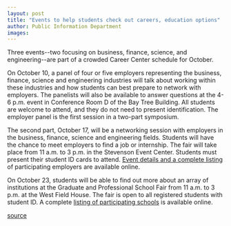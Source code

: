 ```yaml
---
layout: post
title: "Events to help students check out careers, education options"
author: Public Information Department
images:
---
```


Three events--two focusing on business, finance, science, and engineering--are part of a crowded Career Center schedule for October.

On October 10, a panel of four or five employers representing the business, finance, science and engineering industries will talk about working within these industries and how students can best prepare to network with employers. The panelists will also be available to answer questions at the 4-6 p.m. event in Conference Room D of the Bay Tree Building. All students are welcome to attend, and they do not need to present identification. The employer panel is the first session in a two-part symposium.

The second part, October 17, will be a networking session with employers in the business, finance, science and engineering fields. Students will have the chance to meet employers to find a job or internship. The fair will take place from 11 a.m. to 3 p.m. in the Stevenson Event Center. Students must present their student ID cards to attend. [Event details and a complete listing][1] of participating employers are available online.

On October 23, students will be able to find out more about an array of institutions at the Graduate and Professional School Fair from 11 a.m. to 3 p.m. at the West Field House. The fair is open to all registered students with student ID. A complete [listing of participating schools][2] is available online.

[1]: http://www2.ucsc.edu/careers/events/
[2]: http://www2.ucsc.edu/careers/events/grad_fair_list.html

[source](http://www1.ucsc.edu/currents/06-07/10-02/brief-careers.asp "Permalink to brief-careers")
